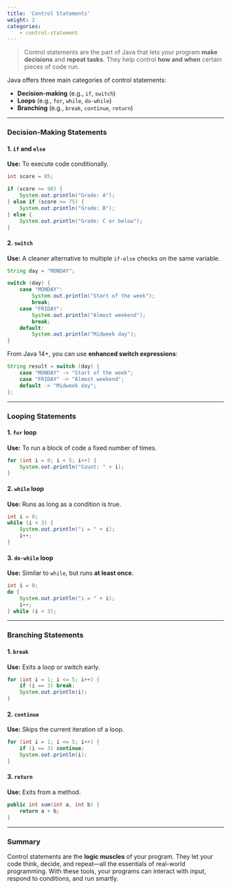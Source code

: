```yaml
---
title: 'Control Statements'
weight: 2
categories:
    - control-statement
--- 
```


> Control statements are the part of Java that lets your program **make decisions** and **repeat tasks**. They help control **how and when** certain pieces of code run.

Java offers three main categories of control statements:

* **Decision-making** (e.g., `if`, `switch`)
* **Loops** (e.g., `for`, `while`, `do-while`)
* **Branching** (e.g., `break`, `continue`, `return`)

---

### Decision-Making Statements

#### 1. `if` and `else`

**Use:** To execute code conditionally.

```java
int score = 85;

if (score >= 90) {
    System.out.println("Grade: A");
} else if (score >= 75) {
    System.out.println("Grade: B");
} else {
    System.out.println("Grade: C or below");
}
```

#### 2. `switch`

**Use:** A cleaner alternative to multiple `if-else` checks on the same variable.

```java
String day = "MONDAY";

switch (day) {
    case "MONDAY":
        System.out.println("Start of the week");
        break;
    case "FRIDAY":
        System.out.println("Almost weekend");
        break;
    default:
        System.out.println("Midweek day");
}
```

From Java 14+, you can use **enhanced switch expressions**:

```java
String result = switch (day) {
    case "MONDAY" -> "Start of the week";
    case "FRIDAY" -> "Almost weekend";
    default -> "Midweek day";
};
```

---

### Looping Statements

#### 1. `for` loop

**Use:** To run a block of code a fixed number of times.

```java
for (int i = 0; i < 5; i++) {
    System.out.println("Count: " + i);
}
```

#### 2. `while` loop

**Use:** Runs as long as a condition is true.

```java
int i = 0;
while (i < 3) {
    System.out.println("i = " + i);
    i++;
}
```

#### 3. `do-while` loop

**Use:** Similar to `while`, but runs **at least once**.

```java
int i = 0;
do {
    System.out.println("i = " + i);
    i++;
} while (i < 3);
```

---

### Branching Statements

#### 1. `break`

**Use:** Exits a loop or switch early.

```java
for (int i = 1; i <= 5; i++) {
    if (i == 3) break;
    System.out.println(i);
}
```

#### 2. `continue`

**Use:** Skips the current iteration of a loop.

```java
for (int i = 1; i <= 5; i++) {
    if (i == 3) continue;
    System.out.println(i);
}
```

#### 3. `return`

**Use:** Exits from a method.

```java
public int sum(int a, int b) {
    return a + b;
}
```

---

### Summary

Control statements are the **logic muscles** of your program. They let your code think, decide, and repeat—all the essentials of real-world programming. With these tools, your programs can interact with input, respond to conditions, and run smartly.

